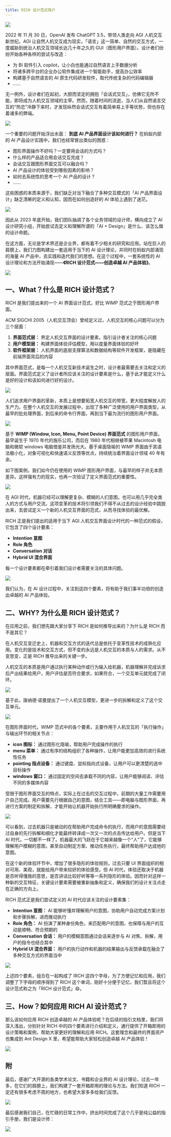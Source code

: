 ```yaml
---
title: RICH 设计范式简介
---
```


![](https://mdn.alipayobjects.com/huamei_iwk9zp/afts/img/A*48RLR41kwHIAAAAAAAAAAAAADgCCAQ/fmt.webp)

2022 年 11 月 30 日，OpenAI 发布 ChatGPT 3.5，带领人类走向 AGI 人机交互新世纪。AGI 让自然人机交互成为现实，「语言」这一简单、自然的交互方式，一度威胁到统治人机交互领域长达几十年之久的 GUI（图形用户界面）。设计者们纷纷开始各种各样的尝试与改造：

- 为 BI 软件引入 copilot，让小白也能通过自然语言上手数据分析
- 将诸多跨平台的企业办公软件集成进一个智能助手，提高办公效率
- 构建基于自然语言的 AI 原生代码研发软件，取代传统复杂的代码编辑器
- ……

无一例外，设计者们在起初，大胆而坚定的拥抱「会话式交互」，仿佛它无所不能，即将成为人机交互领域的主宰。然而，随着时间的流逝，当人们从自然语言交互的“热恋”冷静下来时，才发现纵然会话式交互有着简单易上手等优势，但也存在着诸多的弊端。

![](https://mdn.alipayobjects.com/huamei_iwk9zp/afts/img/A*RWo-R660OAoAAAAAAAAAAAAADgCCAQ/fmt.webp)

一个重要的问题开始浮出水面： **到底 AI 产品界面设计该如何进行？** 在蚂蚁内部的 AI 产品设计实践中，我们也经常冒出类似的困惑：

- 图形界面操作不好吗？一定要用会话的方式吗？
- 什么样的产品适合用会话交互完成？
- 会话交互跟图形界面交互可以融合吗？
- AI 产品设计的体验受到哪些因素的影响？
- 如何去系统性的思考一个 AI 产品的设计？
- ……

这些困惑的本质来源于，我们缺乏对当下融合了多种交互模式的「AI 产品界面设计」缺乏清晰的定义和认知，因而在如何创造好的 AI 体验上遇到了迷茫。

![](https://mdn.alipayobjects.com/huamei_iwk9zp/afts/img/A*5I5RRLM5N3kAAAAAAAAAAAAADgCCAQ/fmt.webp)

因此从 2023 年底开始，我们团队抽调了各个业务领域的设计师，横向成立了 AI 设计研究小组，开始尝试去定义和理解所谓的「AI + Design」是什么、该怎么做的设计命题。

在这方面，无论是学术界还是企业界，都有着不少相关的研究和应用。站在巨人的肩膀上，我们力图构建出一套适用于当下的 AI 设计理论，并同时在蚂蚁内部涌现的海量 AI 产品中，去实践和迭代我们的思想。在这个过程中，一套系统性的 AI 设计理论和方法开始涌现——**《RICH 设计范式——创造卓越 AI 产品体验》**。

![](https://mdn.alipayobjects.com/huamei_iwk9zp/afts/img/A*kMJkQLqIftsAAAAAAAAAAAAADgCCAQ/fmt.webp)

## 一、What？什么是 RICH 设计范式？

RICH 是我们提出来的一个 AI 界面设计范式，好比 WIMP 范式之于图形用户界面。

ACM SIGCHI 2005（人机交互顶会）曾经定义过，人机交互的核心问题可以分为三个层面：

1. **界面范式层：** 界定人机交互界面的设计要素，指引设计者关注的核心问题
2. **用户模型层：** 构建界面体验评估模型，用以度量界面体验的好坏
3. **软件框架层：** 人机界面的底层支撑算法和数据结构等软件开发框架，是隐藏在前端界面背后的内容

其中界面范式，是每一个人机交互新技术诞生之时，设计者最需要去关注和定义的层面。界面范式定义了设计者所应该关注的设计要素是什么，基于此才能定义什么是好的设计和该如何进行好的设计。

![](https://mdn.alipayobjects.com/huamei_iwk9zp/afts/img/A*g2WzS7qPuTcAAAAAAAAAAAAADgCCAQ/fmt.webp)

人们追求用户界面的革新，本质上是想要拓宽人机交互的带宽，更大程度解放人的生产力。在整个人机交互的发展过程中，出现了多种广泛使用的用户界面类型，从最早的批处理界面，到后来的命令行界面，再到当下最为流行的图形用户界面。

![](https://mdn.alipayobjects.com/huamei_iwk9zp/afts/img/A*cXCbRJO2Rl4AAAAAAAAAAAAADgCCAQ/fmt.webp)

基于 **WIMP (Window, Icon, Menu, Point Device) 界面范式** 的图形用户界面，最早诞生于 1970 年代的施乐公司，而后在 1980 年代相继被苹果 Macintosh 电脑和微软 windows 电脑借鉴并发扬光大。基于桌面隐喻的 WIMP 界面由于其语法极小化，对象可视化和快速语义反馈等优点，持续统治着界面设计领域 40 年有余。

如下图案例，我们如今仍在使用的 WIMP 图形用户界面，与最早的样子并无本质差异。这样强有力的现实，也再一次验证了定义界面范式的重要性。

![](https://mdn.alipayobjects.com/huamei_iwk9zp/afts/img/A*bSY2T5wecoEAAAAAAAAAAAAADgCCAQ/fmt.webp)

在 AGI 时代，机器已经可以理解更复杂、模糊的人们意图，也可以用几乎完全类人的方式与用户交流。这项变革的技术将引领我们不得不从过去的设计经验中跳脱出来，去尝试定义一个新的人机交互界面的范式，从而寻找体验的最优解。

RICH 正是我们提出的适用于当下 AGI 人机交互界面设计时代的一种范式的假设，它包含了四个设计要素：

- **Intention 意图**
- **Role 角色**
- **Conversation 对话**
- **Hybrid UI 混合界面**

每一个设计要素都在牵引着我们设计者需要关注的具体问题。

![](https://mdn.alipayobjects.com/huamei_iwk9zp/afts/img/A*6_m8SbyOmlYAAAAAAAAAAAAADgCCAQ/fmt.webp)

我们认为，在 AI 设计过程中，关注到这四个要素，将有助于我们事半功倍的创造出卓越的 AI 产品体验。

## 二、WHY? 为什么是 RICH 设计范式？

在应用之前，我们想先跟大家分享下 RICH 是如何推导出来的？为什么是 RICH 而不是其它？

在人机交互变迁史上，机器和交互方式的迭代总是依托于变革性技术的成熟化应用。变化的是技术和交互方式，但不变的永远是人机交互的本质与人的需求。从不变思变，正是 RICH 推导出来的关键一步。

人机交互的本质是用户通过执行某种动作或行为输入给机器，机器理解并完成诉求后产出结果给用户，用户评估是否符合要求，如果符合，一个交互单元就完成了闭环。

![](https://mdn.alipayobjects.com/huamei_iwk9zp/afts/img/A*bokiToyWY0QAAAAAAAAAAAAADgCCAQ/fmt.webp)

基于此，唐纳德·诺曼提出了一个人机交互模型，更进一步的拆解和定义了这个交互单元。

![](https://mdn.alipayobjects.com/huamei_iwk9zp/afts/img/A*KjCBRaG4PrkAAAAAAAAAAAAADgCCAQ/fmt.webp)

在图形界面时代，WIMP 范式中的各个要素，主要作用于人机交互的「执行操作」与输出环节的相关节点：

- **icon 图标：** 通过图形化隐喻，帮助用户完成操作的执行
- **menu 菜单：** 通过有序的结构组织了各种操作，让用户能更加高效的进行系统性任务
- **pointing 指点设备：** 通过键盘、鼠标指向式设备，让用户可以更清楚的选中目标操作
- **windows 窗口：** 通过固定的空间去承载不同的内容，让用户能够阅读、评估不同的多媒体内容

受限于图形界面交互的特点，实际上在过去的交互过程中，前期的大量工作需要用户自己完成。用户需要先行根据自己的意图，结合工具——即电脑与图形界面，再进行方案的制定和拆解，才能开始让机器开始执行所明确要求的操作。

![](https://mdn.alipayobjects.com/huamei_iwk9zp/afts/img/A*PvCFRqxBjscAAAAAAAAAAAAADgCCAQ/fmt.webp)

可以看到，过去机器只是被动的在帮助用户完成命令的执行，而用户的意图需要经过自身的先行拆解和细化才能最终转译成一次又一次的点击传达给用户。但是当下 AI 时代，一切都不一样了。机器最大的飞跃在于它越来越像一个“人”了，它能够理解用户模糊的意图，甚至自动制定方案、推动任务执行，最终帮助用户达成他的意图。

在这个新的体验环节中，增加了很多隐形的体验规则，过去只要 UI 界面组织的相对可用、美观，就能给用户带来较好的体验感受。但 AI 时代，体验还取决于机器是否听得懂我的意思，是否讲话比较好听等等一系列隐形的体验。因而针对这样一种新的交互特征，关键设计要素需要被重新抽象和定义，确保我们的设计关注点走在正确的方向上。

RICH 范式正是我们尝试定义的 AI 时代应该关注的设计要素集：

- **Intention 意图：** AI 能够听懂并理解用户的意图，协助用户自动完成方案计划和步骤拆解，进而推动执行
- **Role 角色：** AI 扮演了某种身份角色，来匹配用户的意图，也保障与用户的互动是顺畅、符合预期的
- **Conversation 会话：** 用户的模糊意图通过会话来逐步与 AI 对焦、拆解，用户的指令也结合其中
- **Hybrid UI 混合界面：** 用户的执行动作和机器的结果输出与反馈承载在融合了多种交互方式的界面当中

![](https://mdn.alipayobjects.com/huamei_iwk9zp/afts/img/A*0ZkdTZND-b8AAAAAAAAAAAAADgCCAQ/fmt.webp)

上述四个要素，组合在一起构成了 IRCH 这四个字母，为了方便记忆和应用，我们调整了下字母的顺序得到了 RICH 这个单词，刚好十分便于记忆，我们暂且将这个设计范式称之为「RICH 设计范式」😄。

## 三、How？如何应用 RICH AI 设计范式？

那么该如何应用 RICH 创造卓越的 AI 产品体验呢？在后续的指引文档里，我们将深入浅出，分别针对 RICH 中的四个要素进行介绍和定义，通行提供了开箱即用的设计策略和案例，帮助大家更好的理解和应用 RICH。这套理念和最终的界面资产也集成到 Ant Design X 里，希望能帮助大家轻松创造卓越 AI 产品体验！

![](https://mdn.alipayobjects.com/huamei_iwk9zp/afts/img/A*0xUFQoMAhiIAAAAAAAAAAAAADgCCAQ/original)

## 附

最后，感谢广大开源的各类学术论文、书籍和企业界的 AI 设计理论，过去一年多，在它们的肩膀上，我们构建了一套开箱即用的理论与方法。我们知道 RICH 一定还有很多考虑不周的地方，也希望大家多多给我们反馈。

![](https://mdn.alipayobjects.com/huamei_iwk9zp/afts/img/A*tEwGRIqUGVQAAAAAAAAAAAAADgCCAQ/fmt.webp)

最后感谢我们自己，在忙碌的日常工作中，挤出时间完成了这个几乎是纯公益的指引手册，我们是设计师：

![](https://mdn.alipayobjects.com/huamei_iwk9zp/afts/img/A*h6ZdTq2Bur4AAAAAAAAAAAAADgCCAQ/fmt.webp)
